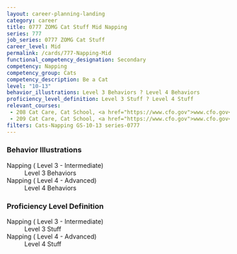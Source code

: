 ```yaml
---
layout: career-planning-landing
category: career
title: 0777 ZOMG Cat Stuff Mid Napping
series: 777
job_series: 0777 ZOMG Cat Stuff
career_level: Mid
permalink: /cards/777-Napping-Mid
functional_competency_designation: Secondary
competency: Napping
competency_group: Cats
competency_description: Be a Cat
level: "10-13"
behavior_illustrations: Level 3 Behaviors ? Level 4 Behaviors
proficiency_level_definition: Level 3 Stuff ? Level 4 Stuff
relevant_courses: 
 - 208 Cat Care, Cat School, <a href="https://www.cfo.gov">www.cfo.gov</a>
 - 209 Cat Care, Cat School, <a href="https://www.cfo.gov">www.cfo.gov</a>
filters: Cats-Napping GS-10-13 series-0777
---
```


<div class="desktop:grid-col-6 margin-y-205">
  <div class="border-top-05 bg-white padding-2 shadow-5 height-full members-hover border-1px border-gray-30 border-top-orange radius-lg">
    <h3>Behavior Illustrations</h3>
    <dl class="text-base"><dt>Napping ( Level 3 - Intermediate)</dt><dd>Level 3 Behaviors</dd><dt>Napping ( Level 4 - Advanced)</dt><dd>Level 4 Behaviors</dd></dl>
  </div>
</div>
<div class="desktop:grid-col-6 margin-y-205">
  <div class="border-top-05 bg-white padding-2 shadow-5 height-full members-hover border-1px border-gray-30 border-top-orange radius-lg">
    <h3>Proficiency Level Definition</h3>
    <dl class="text-base"><dt>Napping ( Level 3 - Intermediate)</dt><dd>Level 3 Stuff</dd><dt>Napping ( Level 4 - Advanced)</dt><dd>Level 4 Stuff</dd></dl>
  </div>
</div>
